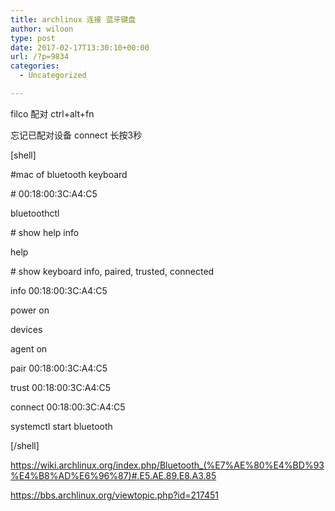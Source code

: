 ```yaml
---
title: archlinux 连接 蓝牙键盘
author: wiloon
type: post
date: 2017-02-17T13:30:10+00:00
url: /?p=9834
categories:
  - Uncategorized

---
```

filco 配对 ctrl+alt+fn
  
忘记已配对设备 connect 长按3秒

[shell]
  
#mac of bluetooth keyboard
  
\# 00:18:00:3C:A4:C5

bluetoothctl

\# show help info
  
help

\# show keyboard info, paired, trusted, connected
  
info 00:18:00:3C:A4:C5

power on
  
devices
  
agent on
  
pair 00:18:00:3C:A4:C5
  
trust 00:18:00:3C:A4:C5
  
connect 00:18:00:3C:A4:C5

systemctl start bluetooth
  
[/shell]

https://wiki.archlinux.org/index.php/Bluetooth_(%E7%AE%80%E4%BD%93%E4%B8%AD%E6%96%87)#.E5.AE.89.E8.A3.85
  
https://bbs.archlinux.org/viewtopic.php?id=217451